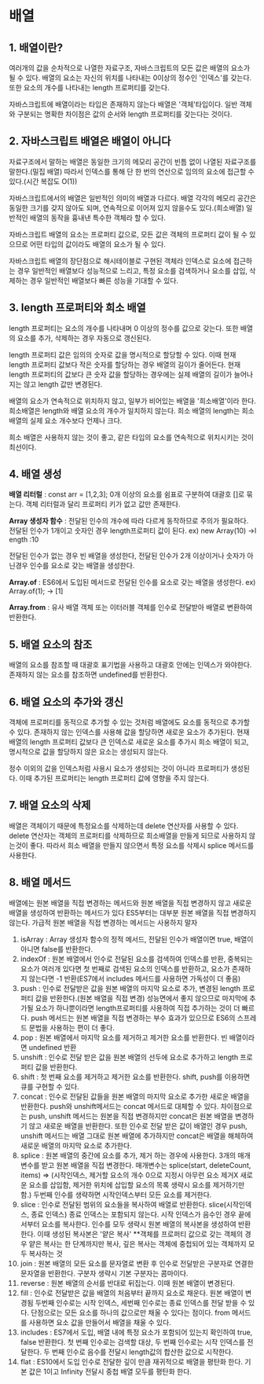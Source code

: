 # 배열
## 1. 배열이란?
여러개의 값을 순차적으로 나열한 자료구조, 자바스크립트의 모든 값은 배열의 요소가 될 수 있다. 배열의 요소는 자신의 위치를 나타내는 0이상의 정수인 '인덱스'를 갖는다. 또한 요소의 개수를 나타내는 length 프로퍼티를 갖는다.

자바스크립트에 배열이라는 타입은 존재하지 않는다 배열은 '객체'타입이다. 일반 객체와 구분되는 명확한 차이점은 값의 순서와 length 프로퍼티를 갖는다는 것이다.

## 2. 자바스크립트 배열은 배열이 아니다
자료구조에서 말하는 배열은 동일한 크기의 메모리 공간이 빈틈 없이 나열된 자료구조를 말한다.(밀집 배열) 따라서 인덱스를 통해 단 한 번의 연산으로 임의의 요소에 접근할 수 있다.(시간 복잡도 O(1))

자바스크립트에서의 배열은 일반적인 의미의 배열과 다르다. 배열 각각의 메모리 공간은 동일한 크기를 갖지 않아도 되며, 연속적으로 이어져 있지 않을수도 있다.(희소배열) 일반적인 배열의 동작을 흉내낸 특수한 객체라 할 수 있다.

자바스크립트 배열의 요소는 프로퍼티 값으로, 모든 값은 객체의 프로퍼티 값이 될 수 있으므로 어떤 타입의 값이라도 배열의 요소가 될 수 있다. 

자바스크립트 배열의 장단점으로 해시테이블로 구현된 객체라 인덱스로 요소에 접근하는 경우 일반적인 배열보다 성능적으로 느리고, 특정 요소를 검색하거나 요소를 삽입, 삭제하는 경우 일반적인 배열보다 빠른 성능을 기대할 수 있다.

## 3. length 프로퍼티와 희소 배열
length 프로퍼티는 요소의 개수를 나타내며 0 이상의 정수를 값으로 갖는다. 또한 배열의 요소를 추가, 삭제하는 경우 자동으로 갱신된다.

length 프로퍼티 값은 임의의 숫자로 값을 명시적으로 할당할 수 있다. 이때 현재 length 프로퍼티 값보다 작은 숫자를 할당하는 경우 배열의 길이가 줄어든다. 현재 length 프로퍼티의 값보다 큰 숫자 값을 할당하는 경우에는 실제 배열의 길이가 늘어나지는 않고 length 값만 변경된다.

배열의 요소가 연속적으로 위치하지 않고, 일부가 비어있는 배열을 '희소배열'이라 한다. 희소배열은 length와 배열 요소의 개수가 일치하지 않는다. 희소 배열의 length는 희소 배열의 실제 요소 개수보다 언제나 크다.

희소 배열은 사용하지 않는 것이 좋고, 같은 타입의 요소를 연속적으로 위치시키는 것이 최선이다.

## 4. 배열 생성
__배열 리터럴__ : const arr = [1,2,3]; 0개 이상의 요소를 쉼표로 구분하여 대괄호 []로 묶는다. 객체 리터럴과 달리 프로퍼티 키가 없고 값만 존재한다.

__Array 생성자 함수__ : 전달된 인수의 개수에 따라 다르게 동작하므로 주의가 필요하다. 전달된 인수가 1개이고 숫자인 경우 length프로퍼티 값이 된다. ex) new Array(10) ->l ength :10

전달된 인수가 없는 경우 빈 배열을 생성한다, 전달된 인수가 2개 이상이거나 숫자가 아닌경우 인수를 요소로 갖는 배열을 생성한다.

__Array.of__ : ES6에서 도입된 메서드로 전달된 인수를 요소로 갖는 배열을 생성한다. ex) Array.of(1); -> [1]

__Array.from__ : 유사 배열 객체 또는 이터러블 객체를 인수로 전달받아 배열로 변환하여 반환한다.

## 5. 배열 요소의 참조
배열의 요소를 참조할 때 대괄호 표기법을 사용하고 대괄호 안에는 인덱스가 와야한다. 존재하지 않는 요소를 참조하면 undefined를 반환한다.

## 6. 배열 요소의 추가와 갱신
객체에 프로퍼티를 동적으로 추가할 수 있는 것처럼 배열에도 요소를 동적으로 추가할 수 있다. 존재하지 않는 인덱스를 사용해 값을 할당하면 새로운 요소가 추가된다. 현재 배열의 length 프로퍼티 값보다 큰 인덱스로 새로운 요소를 추가시 희소 배열이 되고, 명시적으로 값을 할당하지 않은 요소는 생성되지 않는다.

정수 이외의 값을 인덱스처럼 사용시 요소가 생성되는 것이 아니라 프로퍼티가 생성된다. 이때 추가된 프로퍼티는 length 프로퍼티 값에 영향을 주지 않는다.

## 7. 배열 요소의 삭제
배열은 객체이기 때문에 특정요소를 삭제하는데 delete 연산자를 사용할 수 있다. delete 연산자는 객체의 프로퍼티를 삭제하므로 희소배열을 만들게 되므로 사용하지 않는것이 좋다. 따라서 희소 배열을 만들지 않으면서 특정 요소를 삭제시 splice 메서드를 사용한다.

## 8. 배열 메서드
배열에는 원본 배열을 직접 변경하는 메서드와 원본 배열을 직접 변경하지 않고 새로운 배열을 생성하여 반환하는 메서드가 있다 ES5부터는 대부분 원본 배열을 직접 변경하지 않는다. 가급적 원본 배열을 직접 변경하는 메서드는 사용하지 말자

1) isArray : Array 생성자 함수의 정적 메서드, 전달된 인수가 배열이면 true, 배열이 아니면 false를 반환한다.
2) indexOf : 원본 배열에서 인수로 전달된 요소를 검색하여 인덱스를 반환, 중복되는 요소가 여러개 있다면 첫 번째로 검색된 요소의 인덱스를 반환하고, 요소가 존재하지 않는다면 -1 반환(ES7에서 includes 메서드를 사용하면 가독성이 더 좋음)
3) push : 인수로 전달받은 값을 원본 배열의 마지막 요소로 추가, 변경된 length 프로퍼티 값을 반환한다.(원본 배열을 직접 변경) 성능면에서 좋지 않으므로 마지막에 추가될 요소가 하나뿐이라면 length프로퍼티를 사용하여 직접 추가하는 것이 더 빠르다. push 메서드는 원본 배열을 직접 변경하는 부수 효과가 있으므로 ES6의 스프레드 문법을 사용하는 편이 더 좋다.
4) pop : 원본 배열에서 마지막 요소를 제거하고 제거한 요소를 반환한다. 빈 배열이라면 undefined 반환
5) unshift : 인수로 전달 받은 값을 원본 배열의 선두에 요소로 추가하고 length 프로퍼티 값을 반환한다.
6) shift : 첫 번째 요소를 제거하고 제거한 요소를 반환한다. shift, push를 이용하면 큐를 구현할 수 있다.
7) concat : 인수로 전달된 값들을 원본 배열의 마지막 요소로 추가한 새로운 배열을 반환한다. push와 unshift메서드는 concat 메서드로 대체할 수 있다. 차이점으로는 push, unshift 메서드는 원본을 직접 변경하지만 concat은 원본 배열을 변경하기 않고 새로운 배열을 반환한다. 또한 인수로 전달 받은 값이 배열인 경우 push, unshift 메서드는 배열 그대로 원본 배열에 추가하지만 concat은 배열을 해체하여 새로운 배열의 마지막 요소로 추가한다.
8) splice : 원본 배열의 중간에 요소를 추가, 제거 하는 경우에 사용한다. 3개의 매개변수를 받고 원본 배열을 직접 변경한다. 매개변수는 splice(start, deleteCount, items) => (시작인덱스, 제거할 요소의 개수 0으로 지정시 아무런 요소 제거X 새로운 요소를 삽입함, 제거한 위치에 삽입할 요소의 목록 생략시 요소를 제거하기만 함.) 두번째 인수를 생략하면 시작인덱스부터 모든 요소를 제거한다.
9) slice : 인수로 전달된 범위의 요소들을 복사하여 배열로 반환한다. slice(시작인덱스, 종료 인덱스) 종료 인덱스는 포함되지 않는다. 시작 인덱스가 음수인 경우 끝에서부터 요소를 복사한다. 인수를 모두 생략시 원본 배열의 복사본을 생성하여 반환한다. 이때 생성된 복사본은 '얕은 복사' **객체를 프로퍼티 값으로 갖는 객체의 경우 얕은 복사는 한 단계까지만 복사, 깊은 복사는 객체에 중첩되어 있는 객체까지 모두 복사하는 것
10) join : 원본 배열의 모든 요소를 문자열로 변환 후 인수로 전달받은 구분자로 연결한 문자열을 반환한다. 구분자 생략시 기본 구분자는 콤마이다.
11) reverse : 원본 배열의 순서를 반대로 뒤집는다. 이때 원본 배열이 변경된다.
12) fill : 인수로 전달받은 값을 배열의 처음부터 끝까지 요소로 채운다. 원본 배열이 변경됨  두번째 인수로는 시작 인덱스, 세번째 인수로는 종료 인덱스를 전달 받을 수 있다. 단점으로는 모든 요소를 하나의 값으로만 채울 수 있다는 점이다. from 메서드를 사용하면 요소 값을 만들어서 배열을 채울 수 있다.
13) includes : ES7에서 도입, 배열 내에 특정 요소가 포함되어 있는지 확인하여 true, false 반환한다. 첫 번째 인수로는 검색할 대상, 두 번째 인수로는 시작 인덱스를 전달한다. 두 번째 인수로 음수를 전달시 length값의 합산한 값으로 시작한다.
14) flat : ES10에서 도입 인수로 전달한 깊이 만큼 재귀적으로 배열을 평탄화 한다. 기본 값은 1이고 Infinity 전달시 중첩 배열 모두를 평탄화 한다.
